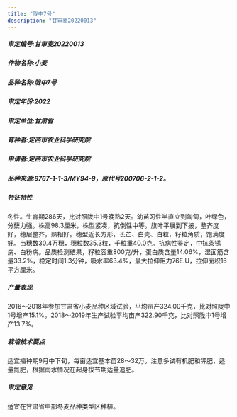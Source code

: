 ```yaml
---
title: "陇中7号"
description: "甘审麦20220013"
---
```

##### 审定编号:甘审麦20220013

##### 作物名称:小麦

##### 品种名称:陇中7号

##### 审定年份:2022

##### 审定单位:甘肃省

##### 育种者:定西市农业科学研究院

##### 申请者:定西市农业科学研究院

##### 品种来源:9767-1-1-3/MY94-9，原代号200706-2-1-2。

##### 特征特性
冬性。生育期286天，比对照陇中1号晚熟2天。幼苗习性半直立到匍匐，叶绿色，分蘖力强。株高98.3厘米，株型紧凑，抗倒性中等。旗叶平展到下披，整齐度好，穗层整齐，熟相好。穗型近长方形，长芒、白壳、白粒，籽粒角质，饱满度好。亩穗数30.4万穗，穗粒数35.3粒，千粒重40.0克。抗病性鉴定，中抗条锈病、白粉病。品质检测结果，籽粒容重800克/升，蛋白质含量14.06%，湿面筋含量33.2%，稳定时间1.3分钟，吸水率63.4%，最大拉伸阻力76E.U，拉伸面积16平方厘米。

##### 产量表现
2016～2018年参加甘肃省小麦品种区域试验，平均亩产324.00千克，比对照陇中1号增产15.1%。2018～2019年生产试验平均亩产322.90千克，比对照陇中1号增产13.7%。

##### 栽培技术要点
适宜播种期9月中下旬，每亩适宜基本苗28～32万。注意多试有机肥和钾肥，适量氮肥，根据雨水情况在起身拔节期适量追肥。

##### 审定意见
适宜在甘肃省中部冬麦品种类型区种植。
